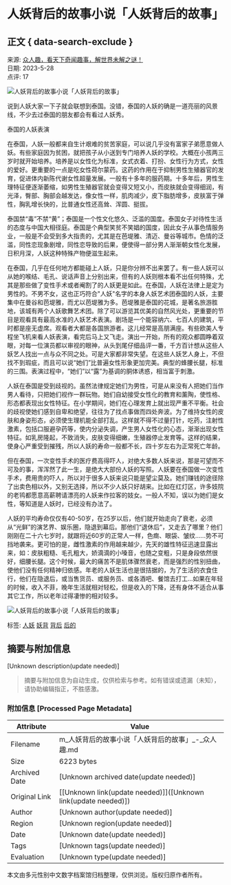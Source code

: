 # 人妖背后的故事小说「人妖背后的故事」

## 正文 { data-search-exclude }


来源: [众人趣，看天下奇闻趣事，解世界未解之谜！](http://zr7.net)  
日期: 2023-5-28  
点评: 17  

![人妖背后的故事小说「人妖背后的故事」](http://zr7.net/article/UploadFiles/202305/28/20230528121805920.jpg)

说到人妖大家一下子就会联想到泰国。没错，泰国的人妖的确是一道亮丽的风景线，不少去过泰国的朋友都会有看过人妖秀。

泰国的人妖表演

在泰国，人妖一般都来自生计艰难的贫苦家庭，可以说几乎没有富家子弟愿意做人妖。有些家庭因为贫困，就把孩子从小送到专门培养人妖的学校。大概在小孩两三岁时就开始培养。培养是以女性化为标准，女式衣着、打扮、女性行为方式，女性的爱好。更重要的一点是吃女性荷尔蒙药。这药的作用在于抑制男性生殖器官的发育，促进体内新陈代谢女性超量发展。一般有十多年的服药期。十多年后，男性生理特征便逐渐萎缩，如男性生殖器官就会变得又短又小，而皮肤就会变得细润，有光泽，臀部、胸部会越发达，像女性一样，肌肉减少，皮下脂肪增多，皮肤富于弹性，胸乳增长快的，比普通女性还高耸、浑圆、挺拔。

泰国禁“毒”不禁“黄”；泰国是一个性文化悠久、泛滥的国度。泰国女子对待性生活的态度与中国大相径庭。泰国是个典型笑贫不笑娼的国度，因此女子从事色情服务业，一般是不会受到多大指责的，尤其是在芭堤雅、清迈、曼谷等城市。色情的泛滥，同性恋现象剧增，同性恋导致的后果，便使得一部分男人渐渐朝女性化发展，日积月深，人妖这种特殊产物便滋生起来。

在泰国，几乎在任何地方都能碰上人妖，只是你分辨不出来罢了。有一些人妖可以从她的喉结、毛孔、说话声音上分别出来，但有的人妖则根本看不出任何特殊，尤其是那些做了变性手术或者阉割了的人妖更是如此。在泰国，人妖在法律上是定为男性的。不男不女，这也正巧符合"人妖"名字的本身人妖艺术团泰国的人妖，主要集中在曼谷和芭堤雅，而尤以芭堤雅为多。芭堤雅是泰国的花城，是著名旅游胜地，该城有两个人妖歌舞艺术团。除了可以游览其优美的自然风光处，更重要的节目是观看具有最高水准的人妖艺术表演。剧场是一个能容纳六、七百人的建筑，平时都是座无虚席。观看者大都是各国旅游者。这儿经常是高朋满座。有些欧美人专程坐飞机来看人妖表演，看完后马上又飞走。演出一开始，所有的观众都圆睁着双眼，对每一位演员都以审视的眼神，从头到尾仔细品评一番，千方百计想从这些人妖艺人找出一点与众不同之处。可是大家都非常失望。在这些人妖艺人身上，不但找不到瑕疵，而且可以说“她们”比普遍女性形象更加完美。典型的蜂腰长腿，标准的三围。表演过程中，“她们”以“露”为基调的胴体诱惑，相当富于刺激。

人妖在泰国是受到歧视的。虽然法律规定她们为男性，可是从来没有人把她们当作男人看待，只把她们视作一群玩物。她们自幼接受女性化的教育和薰陶，使性格、形态都表现出女性特征。在小学期间，她们在心理发育上就出现严重不平衡。社会的歧视使她们感到自卑和绝望，往往为了找点事做而四处奔波。为了维持女性的皮肤和身姿形态，必须使生理机能全部打乱。这样就不得不过量打针，吃药，注射性激素，包括口服避孕药等，使内分泌失调，产生男人女性化的心态，渐渐出现女性特征。如乳房隆起，不致消失，皮肤变得细嫩，生殖器停止发育等。这样的结果，使身心严重受到摧残，所以人妖的寿命一般都不长，四十岁左右为正常死亡年龄。

但在泰国，一次变性手术的医疗费高得吓人，对绝大多数人妖来说，那是可望而不可及的事，浑浑然了此一生，是绝大大部份人妖的写照。人妖要在泰国做一次变性手术，费用贵的吓人，所以对于很多人妖来说只能是望尘莫及。她们赚钱的途径除了出卖色相以外，又别无选择，所以不少人妖只好胡来。比如在红灯区，许多妓院的老鸨都愿意高薪聘请漂亮的人妖来作拉客的妓女。一般人不知，误以为她们是女性，等知道是人妖时，已经没有办法了。

人妖的平均寿命仅仅有40-50岁，在25岁以后，他们就开始走向了衰老，必须从“光鲜”的演艺界、娱乐圈，隐退到幕后。那他们“退休后”，又走去了哪里？他们刚刚在二十六七岁时，就跟将近60岁的正常人一样，色癍、眼袋、皱纹……势不可挡地袭来。更可怕的是，雌性激素的作用越来越少，先天的雄性特征迅速显露出来，如：皮肤粗糙、毛孔粗大，娇滴滴的小嗓音，也随之变粗，只是身段依然很好，细腰长腿。这个时候，最大的痛苦不是肌体骤然衰老，而是强烈的性别扭曲，使他们没有任何精神归依感。年老的人妖生活也是很拮据的，为了生活的衣食住行，他们在隐退后，或当售货员、或服务员、或各酒吧、餐馆去打工...如果在年轻的时候，收入不菲，晚年生活就相对轻松，但是收入的下降，还有身体不适合从事其它工作，所以老年过得凄惨的相对较多。

![人妖背后的故事小说「人妖背后的故事」](https://p3-sign.toutiaoimg.com/large/pgc-image/e023c7d7de94429b85d5fae364ba8e7d?_iz=31825&from=article.detail&x-expires=1701688282&x-signature=32Q%2FeqAnpRhRrjDyADJx1lMuzLQ%3D&index=1)

标签: [人妖](http://m.zr7.net/search/?word=%C8%CB%D1%FD) [妖背](http://m.zr7.net/search/?word=%D1%FD%B1%B3) [背后](http://m.zr7.net/search/?word=%B1%B3%BA%F3) [后的](http://m.zr7.net/search/?word=%BA%F3%B5%C4)
<!-- tcd_original_link http://m.zr7.net/a/33416.html -->


## 摘要与附加信息

<!-- tcd_abstract -->
[Unknown description(update needed)]
<!-- tcd_abstract_end -->

> 摘要与附加信息为自动生成，仅供检索与参考。如有错误或遗漏（未知），请协助编辑指正，不胜感激。

### 附加信息 [Processed Page Metadata]

| Attribute       | Value                                  |
|-----------------|----------------------------------------|
| Filename        | m_人妖背后的故事小说「人妖背后的故事」_-_众人趣.md                             |
| Size            | 6223 bytes                           |
| Archived Date   | [Unknown archived date(update needed)]                             |
| Original Link   | [[Unknown link(update needed)]]([Unknown link(update needed)])                       |
| Author          | [Unknown author(update needed)]                               |
| Region          | [Unknown region(update needed)]                               |
| Date            | [Unknown date(update needed)]                                 |
| Tags            | [Unknown tags(update needed)]                                 |
| Evaluation            | [Unknown type(update needed)]                                 |
<!-- tcd_table_end -->

本文由多元性别中文数字档案馆归档整理，仅供浏览。版权归原作者所有。

